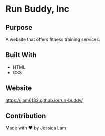 # Run Buddy, Inc

## Purpose
A website that offers fitness training services.

## Built With
* HTML
* CSS

## Website
https://jlam6132.github.io/run-buddy/

## Contribution
Made with ❤️ by Jessica Lam


